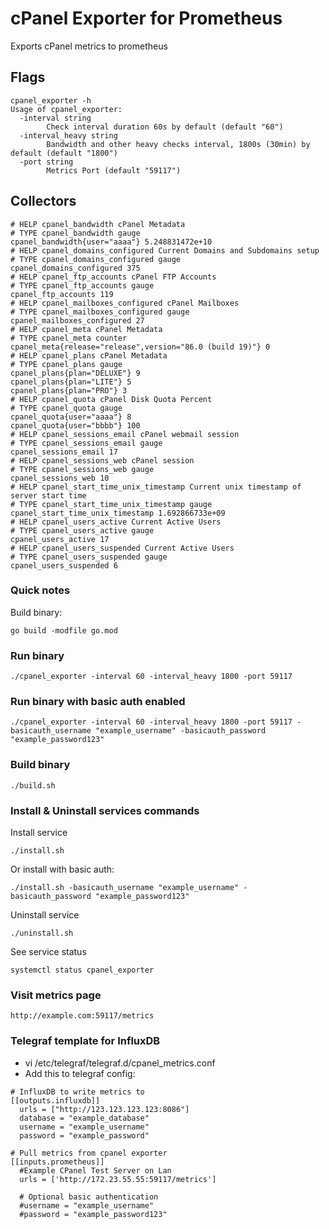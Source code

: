 # cPanel Exporter for Prometheus


Exports cPanel metrics to prometheus


## Flags
```
cpanel_exporter -h
Usage of cpanel_exporter:
  -interval string
        Check interval duration 60s by default (default "60")
  -interval_heavy string
        Bandwidth and other heavy checks interval, 1800s (30min) by default (default "1800")
  -port string
        Metrics Port (default "59117")
```

## Collectors

```
# HELP cpanel_bandwidth cPanel Metadata
# TYPE cpanel_bandwidth gauge
cpanel_bandwidth{user="aaaa"} 5.248831472e+10
# HELP cpanel_domains_configured Current Domains and Subdomains setup
# TYPE cpanel_domains_configured gauge
cpanel_domains_configured 375
# HELP cpanel_ftp_accounts cPanel FTP Accounts
# TYPE cpanel_ftp_accounts gauge
cpanel_ftp_accounts 119
# HELP cpanel_mailboxes_configured cPanel Mailboxes
# TYPE cpanel_mailboxes_configured gauge
cpanel_mailboxes_configured 27
# HELP cpanel_meta cPanel Metadata
# TYPE cpanel_meta counter
cpanel_meta{release="release",version="86.0 (build 19)"} 0
# HELP cpanel_plans cPanel Metadata
# TYPE cpanel_plans gauge
cpanel_plans{plan="DELUXE"} 9
cpanel_plans{plan="LITE"} 5
cpanel_plans{plan="PRO"} 3
# HELP cpanel_quota cPanel Disk Quota Percent
# TYPE cpanel_quota gauge
cpanel_quota{user="aaaa"} 8
cpanel_quota{user="bbbb"} 100
# HELP cpanel_sessions_email cPanel webmail session
# TYPE cpanel_sessions_email gauge
cpanel_sessions_email 17
# HELP cpanel_sessions_web cPanel session
# TYPE cpanel_sessions_web gauge
cpanel_sessions_web 10
# HELP cpanel_start_time_unix_timestamp Current unix timestamp of server start time
# TYPE cpanel_start_time_unix_timestamp gauge
cpanel_start_time_unix_timestamp 1.692866733e+09
# HELP cpanel_users_active Current Active Users
# TYPE cpanel_users_active gauge
cpanel_users_active 17
# HELP cpanel_users_suspended Current Active Users
# TYPE cpanel_users_suspended gauge
cpanel_users_suspended 6
```


### Quick notes
Build binary:
```
go build -modfile go.mod
```

### Run binary
```
./cpanel_exporter -interval 60 -interval_heavy 1800 -port 59117
```

### Run binary with basic auth enabled
```
./cpanel_exporter -interval 60 -interval_heavy 1800 -port 59117 -basicauth_username "example_username" -basicauth_password "example_password123"
```

### Build binary
```
./build.sh
```

### Install & Uninstall services commands
Install service
```
./install.sh
```

Or install with basic auth:
```
./install.sh -basicauth_username "example_username" -basicauth_password "example_password123"
```

Uninstall service
```
./uninstall.sh
```
See service status
```
systemctl status cpanel_exporter
```

### Visit metrics page
```
http://example.com:59117/metrics
```

### Telegraf template for InfluxDB
- vi /etc/telegraf/telegraf.d/cpanel_metrics.conf
- Add this to telegraf config:
```
# InfluxDB to write metrics to
[[outputs.influxdb]]
  urls = ["http://123.123.123.123:8086"]
  database = "example_database"
  username = "example_username"
  password = "example_password"

# Pull metrics from cpanel exporter
[[inputs.prometheus]]
  #Example CPanel Test Server on Lan
  urls = ['http://172.23.55.55:59117/metrics']
  
  # Optional basic authentication
  #username = "example_username"
  #password = "example_password123"
```